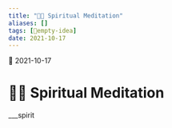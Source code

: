 ```yaml
---
title: "📿👻 Spiritual Meditation"
aliases: []
tags: [💭empty-idea]
date: 2021-10-17
---
```

🌱 2021-10-17
# 📿👻 Spiritual Meditation
___spirit